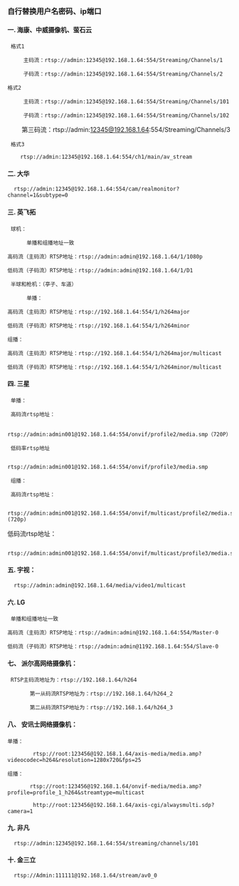### 自行替换用户名密码、ip端口

####   一. 海康、中威摄像机、萤石云

     格式1

         主码流：rtsp://admin:12345@192.168.1.64:554/Streaming/Channels/1

         子码流：rtsp://admin:12345@192.168.1.64:554/Streaming/Channels/2
		 
    格式2

         主码流：rtsp://admin:12345@192.168.1.64:554/Streaming/Channels/101

         子码流：rtsp://admin:12345@192.168.1.64:554/Streaming/Channels/102

　　 第三码流：rtsp://admin:12345@192.168.1.64:554/Streaming/Channels/3

     格式3

        rtsp://admin:12345@192.168.1.64:554/ch1/main/av_stream

####  二. 大华

      rtsp://admin:12345@192.168.1.64:554/cam/realmonitor?channel=1&subtype=0

#### 三. 英飞拓

     球机：

          单播和组播地址一致

    高码流（主码流）RTSP地址：rtsp://admin:admin@192.168.1.64/1/1080p

    低码流（子码流）RTSP地址：rtsp://admin:admin@192.168.1.64/1/D1

     半球和枪机：（亭子、车道）

          单播：

    高码流（主码流）RTSP地址：rtsp://192.168.1.64:554/1/h264major

    低码流（子码流）RTSP地址：rtsp://192.168.1.64:554/1/h264minor

    组播：

    高码流（主码流）RTSP地址：rtsp://192.168.1.64:554/1/h264major/multicast

    低码流（子码流）RTSP地址：rtsp://192.168.1.64:554/1/h264minor/multicast

#### 四. 三星

     单播：

     高码流rtsp地址：

                       rtsp://admin:admin001@192.168.1.64:554/onvif/profile2/media.smp（720P）

     低码率rtsp地址

                      rtsp://admin:admin001@192.168.1.64:554/onvif/profile3/media.smp

     组播：

     高码流rtsp地址：

             rtsp://admin:admin001@192.168.1.64:554/onvif/multicast/profile2/media.smp (720p)

  低码流rtsp地址：

      rtsp://admin:admin001@192.168.1.64:554/onvif/multicast/profile3/media.smp

#### 五. 宇视：

      rtsp://admin:admin@192.168.1.64/media/video1/multicast

#### 六. LG

     单播和组播地址一致

    高码流（主码流）RTSP地址：rtsp://admin:admin@192.168.1.64:554/Master-0

    低码流（子码流）RTSP地址：rtsp://admin:admin@1192.168.1.64:554/Slave-0

#### 七、 派尔高网络摄像机：

     RTSP主码流地址为：rtsp://192.168.1.64/h264

           第一从码流RTSP地址为：rtsp://192.168.1.64/h264_2

           第二从码流RTSP地址为：rtsp://192.168.1.64/h264_3

#### 八、 安讯士网络摄像机：

    单播：

            rtsp://root:123456@192.168.1.64/axis-media/media.amp?videocodec=h264&resolution=1280x720&fps=25

    组播：

           rtsp://root:123456@192.168.1.64/onvif-media/media.amp?profile=profile_1_h264&streamtype=multicast

            http://root:123456@192.168.1.64/axis-cgi/alwaysmulti.sdp?camera=1

#### 九. 非凡

      rtsp://admin:12345@192.168.1.64:554/streaming/channels/101

#### 十. 金三立

      rtsp://Admin:111111@192.168.1.64/stream/av0_0